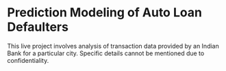# Prediction Modeling of Auto Loan Defaulters

This live project involves analysis of transaction data provided by an Indian Bank for a particular city. Specific details cannot be mentioned due to confidentiality.